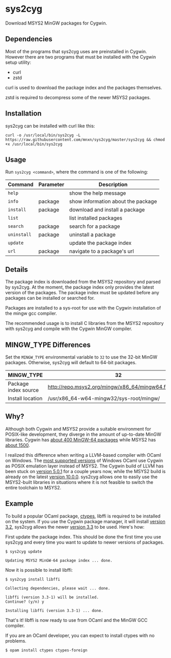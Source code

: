 # sys2cyg

Download MSYS2 MinGW packages for Cygwin.

## Dependencies

Most of the programs that sys2cyg uses are preinstalled in Cygwin. However there are two programs that must be installed with the Cygwin setup utility:

-   curl
-   zstd

curl is used to download the package index and the packages themselves.

zstd is required to decompress some of the newer MSYS2 packages.

## Installation

sys2cyg can be installed with curl like this:

```
curl -o /usr/local/bin/sys2cyg -L https://raw.githubusercontent.com/mnxn/sys2cyg/master/sys2cyg && chmod +x /usr/local/bin/sys2cyg
```

## Usage

Run `sys2cyg <command>`, where the command is one of the following:

| Command     | Parameter | Description                        |
| ----------- | --------- | ---------------------------------- |
| `help`      |           | show the help message              |
| `info`      | package   | show information about the package |
| `install`   | package   | download and install a package     |
| `list`      |           | list installed packages            |
| `search`    | package   | search for a package               |
| `uninstall` | package   | uninstall a package                |
| `update`    |           | update the package index           |
| `url`       | package   | navigate to a package's url        |

## Details

The package index is downloaded from the MSYS2 repository and parsed by sys2cyg. At the moment, the package index only provides the latest version of the packages. The package index must be updated before any packages can be installed or searched for.

Packages are installed to a sys-root for use with the Cygwin installation of the mingw gcc compiler.

The recommended usage is to install C libraries from the MSYS2 repository with sys2cyg and compile with the Cygwin MinGW compiler.

## MINGW_TYPE Differences

Set the `MINGW_TYPE` environmental variable to `32` to use the 32-bit MinGW packages. Otherwise, sys2cyg will default to 64-bit packages.

| MINGW_TYPE           | 32                                                      | 64                                                    |
| -------------------- | ------------------------------------------------------- | ----------------------------------------------------- |
| Package index source | http://repo.msys2.org/mingw/x86_64/mingw64.files.tar.gz | http://repo.msys2.org/mingw/i686/mingw32.files.tar.gz |
| Install location     | /usr/x86_64-w64-mingw32/sys-root/mingw/                 | /usr/i686-w64-mingw32/sys-root/mingw/                 |

## Why?

Although both Cygwin and MSYS2 provide a suitable environment for POSIX-like development, they diverge in the amount of up-to-date MinGW libraries. Cygwin has [about 400 MinGW-64 packages](https://cygwin.com/packages/package_list.html) while MSYS2 has [about 1500](http://repo.msys2.org/mingw/x86_64/).

I realized this difference when writing a LLVM-based compiler with OCaml on Windows. The [most supported versions](https://ocaml.org/docs/install.html#Windows) of Windows OCaml use Cygwin as POSIX emulation layer instead of MSYS2. The Cygwin build of LLVM has been stuck on [version 5.0.1](https://cygwin.com/packages/summary/mingw64-x86_64-llvm.html) for a couple years now, while the MSYS2 build is already on the latest [version 10.0.0](https://cygwin.com/packages/summary/mingw64-x86_64-llvm.html). sys2cyg allows one to easily use the MSYS2-built libraries in situations where it is not feasible to switch the entire toolchain to MSYS2.

## Example

To build a popular OCaml package, [ctypes](https://opam.ocaml.org/packages/ctypes/), libffi is required to be installed on the system. If you use the Cygwin package manager, it will install [version 3.2](https://cygwin.com/packages/summary/mingw64-x86_64-libffi.html), sys2cyg allows the newer [version 3.3](https://packages.msys2.org/package/mingw-w64-x86_64-libffi) to be used. Here's how:

First update the package index. This should be done the first time you use sys2cyg and every time you want to update to newer versions of packages.

```
$ sys2cyg update

Updating MSYS2 MinGW-64 package index ... done.
```

Now it is possible to install libffi:

```
$ sys2cyg install libffi

Collecting dependencies, please wait ... done.

libffi (version 3.3-1) will be installed.
Continue? (y/n) y

Installing libffi (version 3.3-1) ... done.
```

That's it! libffi is now ready to use from OCaml and the MinGW GCC compiler.

If you are an OCaml developer, you can expect to install ctypes with no problems.

```
$ opam install ctypes ctypes-foreign
```
